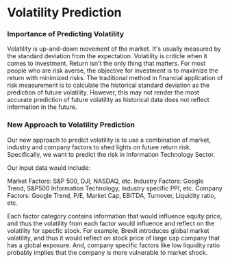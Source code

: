 # Volatility Prediction

### Importance of Predicting Volatility
Volatility is up-and-down movement of the market. It's usually measured by the standard deviation from the expectation. Volatility is criticle when it comes to investment. Return isn't the only thing that matters. For most people who are risk averse, the objective for investment is to maximize the return with minimized risks. The traditional method in financial application of risk measurement is to calculate the historical standard deviation as the prediction of future volatility. However, this may not render the most accurate prediction of future volatility as historical data does not reflect information in the future.

### New Approach to Volatility Prediction
Our new approach to predict volatility is to use a combination of market, industry and company factors to shed lights on future return risk. Specifically, we want to predict the risk in Information Technology Sector.

Our input data would include:

Market Factors: S&P 500, DJI, NASDAQ, etc.
Industry Factors: Google Trend, S&P500 Information Technology, Industry specific PPI, etc.
Company Factors: Google Trend, P/E, Market Cap, EBITDA, Turnover, Liquidity ratio, etc.

Each factor category contains information that would influence equity price, and thus the volatility from each factor would influence and reflect on the volatility for specfic stock. For example, Brexit introduces global market volatility, and thus it would reflect on stock price of large cap company that has a global exposure. And, company specific factors like low liquidity ratio probably implies that the company is more vulnerable to market shock.
